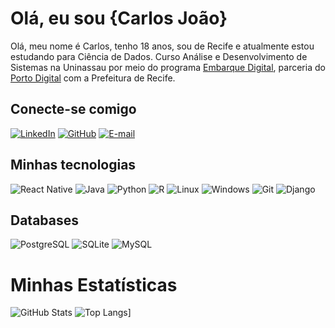 # Olá, eu sou {Carlos João}
Olá, meu nome é Carlos, tenho 18 anos, sou de Recife e atualmente estou estudando para Ciência de Dados.
Curso Análise e Desenvolvimento de Sistemas na Uninassau por meio do programa [Embarque Digital](https://www.portodigital.org/paginas-institucionais/pessoas/formacao?item=Embarque%20Digital#EmbarqueDigital), parceria do [Porto Digital](https://www.portodigital.org/) com a Prefeitura de Recife.

## Conecte-se comigo

[![LinkedIn](https://img.shields.io/badge/LinkedIn-0077B5?style=for-the-badge&logo=linkedin&logoColor=white)](https://www.linkedin.com/in/teoremadecarlos/)
[![GitHub](https://img.shields.io/badge/GitHub-100000?style=for-the-badge&logo=github&logoColor=white)](https://github.com/teoremadecarlos)
[![E-mail](https://img.shields.io/badge/-Email-000?style=for-the-badge&logo=microsoft-outlook&logoColor=007BFF)](mailto:carlosjsantos109@gmail.com)

## Minhas tecnologias

![React Native](https://img.shields.io/badge/React_Native-20232A?style=for-the-badge&logo=react&logoColor=61DAFB)
![Java](https://img.shields.io/badge/java-%23ED8B00.svg?style=for-the-badge&logo=openjdk&logoColor=white)
![Python](https://img.shields.io/badge/python-3670A0?style=for-the-badge&logo=python&logoColor=ffdd54)
![R](https://img.shields.io/badge/R-276DC3?style=for-the-badge&logo=r&logoColor=white)
![Linux](https://img.shields.io/badge/Linux-000?style=for-the-badge&logo=linux&logoColor=FCC624)
![Windows](https://img.shields.io/badge/Windows-000?style=for-the-badge&logo=windows&logoColor=2CA5E0)
![Git](https://img.shields.io/badge/GIT-E44C30?style=for-the-badge&logo=git&logoColor=white)
![Django](https://img.shields.io/badge/django-%23092E20.svg?style=for-the-badge&logo=django&logoColor=white)

## Databases

![PostgreSQL](https://img.shields.io/badge/PostgreSQL-000?style=for-the-badge&logo=postgresql)
![SQLite](https://img.shields.io/badge/SQLite-000?style=for-the-badge&logo=sqlite&logoColor=07405E)
![MySQL](https://img.shields.io/badge/MySQL-00000F?style=for-the-badge&logo=mysql&logoColor=white)

# Minhas Estatísticas
![GitHub Stats](https://github-readme-stats.vercel.app/api?username=teoremadecarlos&theme=dracula&bg_icons=true&icon)
![Top Langs](https://github-readme-stats.vercel.app/api/top-langs/?username=teoremadecarlos&layout=compact&theme=dracula)]
